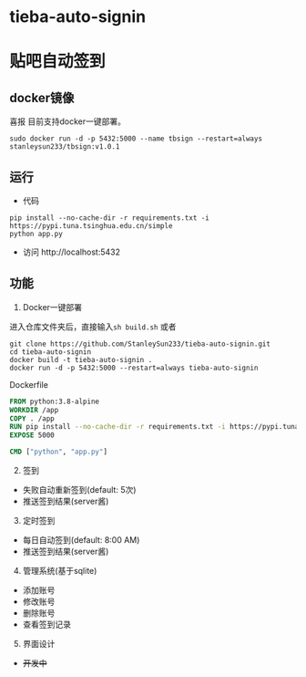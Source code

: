 # tieba-auto-signin
# 贴吧自动签到

## docker镜像
喜报 目前支持docker一键部署。
```shell
sudo docker run -d -p 5432:5000 --name tbsign --restart=always stanleysun233/tbsign:v1.0.1
```

## 运行
* 代码
```shell
pip install --no-cache-dir -r requirements.txt -i https://pypi.tuna.tsinghua.edu.cn/simple
python app.py
```
* 访问 http://localhost:5432
## 功能
1. Docker一键部署

进入仓库文件夹后，直接输入`sh build.sh` 或者
```shell
git clone https://github.com/StanleySun233/tieba-auto-signin.git
cd tieba-auto-signin
docker build -t tieba-auto-signin .
docker run -d -p 5432:5000 --restart=always tieba-auto-signin
```

Dockerfile
```dockerfile
FROM python:3.8-alpine
WORKDIR /app
COPY . /app
RUN pip install --no-cache-dir -r requirements.txt -i https://pypi.tuna.tsinghua.edu.cn/simple
EXPOSE 5000

CMD ["python", "app.py"]
```
2. 签到
* 失败自动重新签到(default: 5次)
* 推送签到结果(server酱)
3. 定时签到
* 每日自动签到(default: 8:00 AM)
* 推送签到结果(server酱)
4. 管理系统(基于sqlite)
* 添加账号
* 修改账号
* 删除账号
* 查看签到记录
5. 界面设计
* ~~开发中~~
